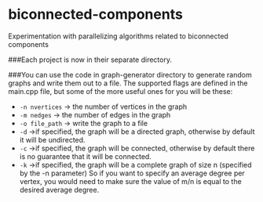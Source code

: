 # biconnected-components
Experimentation with parallelizing algorithms related to biconnected components

###Each project is now in their separate directory.

###You can use the code in graph-generator directory to generate random graphs and write them out to a file. 
The supported flags are defined in the main.cpp file, but some of the more useful ones for you will be these:
* <code>-n nvertices</code> -> the number of vertices in the graph
* <code>-m nedges</code> -> the number of edges in the graph
* <code>-o file_path</code> -> write the graph to a file
* <code>-d</code> ->if specified, the graph will be a directed graph, otherwise by default it will be undirected.
* <code>-c</code> ->if specified, the graph will be connected, otherwise by default there is no guarantee that it will be connected.
* <code>-k</code> ->if specified, the graph will be a complete graph of size n (specified by the -n parameter)
So if you want to specify an average degree per vertex, you would need to make sure the value of m/n is equal to the desired average degree.